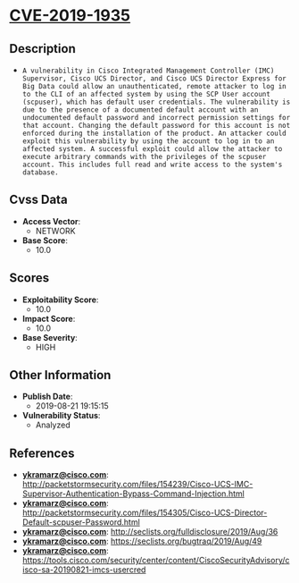
# [CVE-2019-1935](http://packetstormsecurity.com/files/154239/Cisco-UCS-IMC-Supervisor-Authentication-Bypass-Command-Injection.html)

## Description

- `A vulnerability in Cisco Integrated Management Controller (IMC) Supervisor, Cisco UCS Director, and Cisco UCS Director Express for Big Data could allow an unauthenticated, remote attacker to log in to the CLI of an affected system by using the SCP User account (scpuser), which has default user credentials. The vulnerability is due to the presence of a documented default account with an undocumented default password and incorrect permission settings for that account. Changing the default password for this account is not enforced during the installation of the product. An attacker could exploit this vulnerability by using the account to log in to an affected system. A successful exploit could allow the attacker to execute arbitrary commands with the privileges of the scpuser account. This includes full read and write access to the system's database.`

## Cvss Data

- **Access Vector**:
  - NETWORK
- **Base Score**:
  - 10.0

## Scores

- **Exploitability Score**:
  - 10.0
- **Impact Score**:
  - 10.0
- **Base Severity**:
  - HIGH

## Other Information

- **Publish Date**:
  - 2019-08-21 19:15:15
- **Vulnerability Status**:
  - Analyzed

## References

- **ykramarz@cisco.com**: http://packetstormsecurity.com/files/154239/Cisco-UCS-IMC-Supervisor-Authentication-Bypass-Command-Injection.html
- **ykramarz@cisco.com**: http://packetstormsecurity.com/files/154305/Cisco-UCS-Director-Default-scpuser-Password.html
- **ykramarz@cisco.com**: http://seclists.org/fulldisclosure/2019/Aug/36
- **ykramarz@cisco.com**: https://seclists.org/bugtraq/2019/Aug/49
- **ykramarz@cisco.com**: https://tools.cisco.com/security/center/content/CiscoSecurityAdvisory/cisco-sa-20190821-imcs-usercred
